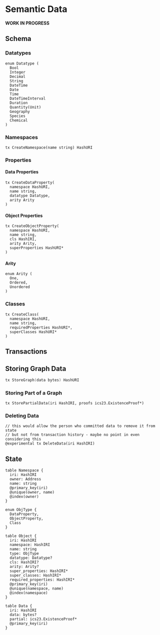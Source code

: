 # Semantic Data

**WORK IN PROGRESS**

## Schema

### Datatypes

```text
enum Datatype (
  Bool
  Integer
  Decimal
  String
  DateTime
  Date
  Time
  DateTimeInterval
  Duration
  Quantity(Unit)
  Geography
  Species
  Chemical
)
```

### Namespaces

```text
tx CreateNamespace(name string) HashURI
```

### Properties

#### Data Properties

```text
tx CreateDataProperty(
  namespace HashURI,
  name string,
  datatype Datatype,
  arity Arity
)
```

#### Object Properties

```text
tx CreateObjectProperty(
  namespace HashURI,
  name string,
  cls HashIRI,
  arity Arity,
  superProperties HashURI*
)
```

#### Arity

```text
enum Arity (
  One,
  Ordered,
  Unordered
)
```

### Classes

```text
tx CreateClass(
  namespace HashURI,
  name string,
  requiredProperties HashURI*,
  superClasses HashURI*
)
```

## Transactions

## Storing Graph Data

```go
tx StoreGraph(data bytes) HashURI
```

### Storing Part of a Graph

```text
tx StorePartialData(iri HashIRI, proofs ics23.ExistenceProof*)
```

### Deleting Data

```text
// this would allow the person who committed data to remove it from state
// but not from transaction history - maybe no point in even considering this
@experimental tx DeleteData(iri HashIRI)
```

## State

```text
table Namespace {
  iri: HashIRI
  owner: Address
  name: string
  @primary_key(iri)
  @unique(owner, name)
  @index(owner)
}

enum ObjType {
  DataProperty,
  ObjectProperty,
  Class
}

table Object {
  iri: HashIRI
  namespace: HashIRI
  name: string
  type: ObjType
  datatype: Datatype?
  cls: HashIRI?
  arity: Arity?
  super_properties: HashIRI*
  super_classes: HashIRI*
  required_properties: HashIRI*
  @primary_key(iri)
  @unique(namespace, name)
  @index(namespace)
}

table Data {
  iri: HashIRI
  data: bytes?
  partial: ics23.ExistenceProof*
  @primary_key(iri)
}
```

